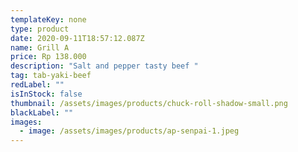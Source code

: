 ```yaml
---
templateKey: none
type: product
date: 2020-09-11T18:57:12.087Z
name: Grill A
price: Rp 138.000
description: "Salt and pepper tasty beef "
tag: tab-yaki-beef
redLabel: ""
isInStock: false
thumbnail: /assets/images/products/chuck-roll-shadow-small.png
blackLabel: ""
images:
  - image: /assets/images/products/ap-senpai-1.jpeg
---
```

